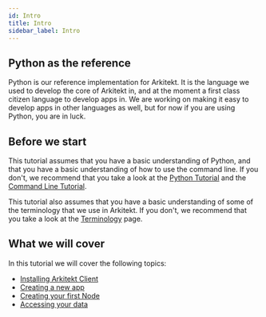 ```yaml
---
id: Intro
title: Intro
sidebar_label: Intro
---
```


## Python as the reference

Python is our reference implementation for Arkitekt. It is the language we used to develop the core of Arkitekt in, and at the moment a first class citizen language to develop apps in. We are working on making it easy to develop apps in other languages as well, but for now if you are using Python, you are in luck.

## Before we start

This tutorial assumes that you have a basic understanding of Python, and that you have a basic understanding of how to use the command line. If you don't, we recommend that you take a look at the [Python Tutorial](https://docs.python.org/3/tutorial/index.html) and the [Command Line Tutorial](https://www.makeuseof.com/tag/a-beginners-guide-to-the-command-line/).

This tutorial also assumes that you have a basic understanding of some of the terminology that we use in Arkitekt. If you don't, we recommend that you take a look at the [Terminology](/docs/design/terminology/why.md) page.

## What we will cover

In this tutorial we will cover the following topics:

- [Installing Arkitekt Client](#installing-arkitekt)
- [Creating a new app](#creating-a-new-app)
- [Creating your first Node](#creating-your-first-node)
- [Accessing your data](#accessing-the-data)
